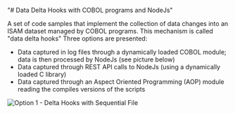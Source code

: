 "# Data Delta Hooks with COBOL programs and NodeJs" 

A set of code samples that implement the collection of data changes into an ISAM dataset managed by COBOL programs. 
This mechanism is called "data delta hooks"
Three options are presented:

* Data captured in log files through a dynamically loaded COBOL module; data is then processed by NodeJs (see picture below) 
* Data captured through REST API calls to NodeJs (using a dynamically loaded C library)
* Data captured through an Aspect Oriented Programming (AOP) module reading the compiles versions of the scripts

![Option 1 - Delta Hooks with Sequential File](https://user-images.githubusercontent.com/6631390/94273311-3e6c4a80-ff12-11ea-8897-44cad982cdcb.jpg)

